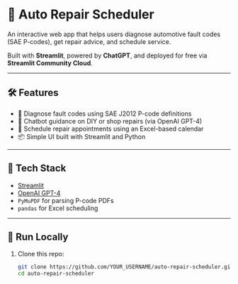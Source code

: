 # 🚗 Auto Repair Scheduler

An interactive web app that helps users diagnose automotive fault codes (SAE P-codes), get repair advice, and schedule service.

Built with **Streamlit**, powered by **ChatGPT**, and deployed for free via **Streamlit Community Cloud**.

---

## 🛠 Features

- 🔎 Diagnose fault codes using SAE J2012 P-code definitions
- 💬 Chatbot guidance on DIY or shop repairs (via OpenAI GPT-4)
- 📅 Schedule repair appointments using an Excel-based calendar
- 📦 Simple UI built with Streamlit and Python

---

## 🔧 Tech Stack

- [Streamlit](https://streamlit.io/)
- [OpenAI GPT-4](https://platform.openai.com/)
- `PyMuPDF` for parsing P-code PDFs
- `pandas` for Excel scheduling

---

## 🚀 Run Locally

1. Clone this repo:
   ```bash
   git clone https://github.com/YOUR_USERNAME/auto-repair-scheduler.git
   cd auto-repair-scheduler
